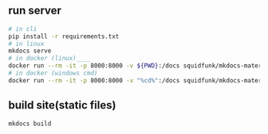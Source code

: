 ## run server

```bash
# in cli
pip install -r requirements.txt
# in linux
mkdocs serve
# in docker (linux)____
docker run --rm -it -p 8000:8000 -v ${PWD}:/docs squidfunk/mkdocs-material:9.5.17
# in docker (windows cmd)
docker run --rm -it -p 8000:8000 -v "%cd%":/docs squidfunk/mkdocs-material:9.5.17
```

## build site(static files)
```bash
mkdocs build
```